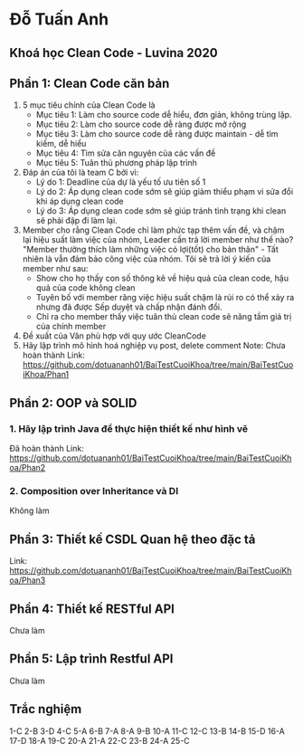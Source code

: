 # Đỗ Tuấn Anh
## Khoá học Clean Code - Luvina 2020


## Phần 1: Clean Code căn bản
1. 5 mục tiêu chính của Clean Code là
   - Mục tiêu 1: Làm cho source code dễ hiểu, đơn giản, không trùng lặp.
   - Mục tiêu 2: Làm cho source code dễ ràng được mở rộng
   - Mục tiêu 3: Làm cho source code dễ ràng được maintain - dễ tìm kiếm, dễ hiểu
   - Mục tiêu 4: Tìm sửa căn nguyên của các vấn đề
   - Mục tiêu 5: Tuân thủ phương pháp lập trình
2. Đáp án của tôi là team C bởi vì:
   - Lý do 1: Deadline của dự là yếu tố ưu tiên số 1
   - Lý do 2: Áp dụng clean code sớm sẽ giúp giảm thiểu phạm vi sửa đổi khi áp dụng clean code
   - Lý do 3: Áp dụng clean code sớm sẽ giúp tránh tình trạng khi clean sẽ phải đập đi làm lại.
3. Member cho rằng Clean Code chỉ làm phức tạp thêm vấn đề, và chậm lại hiệu suất làm việc của nhóm, Leader cần trả lời member như thế nào?
   "Member thường thích làm những việc có lợi(tốt) cho bản thân"   - Tất nhiên là vẫn đảm bảo công việc của nhóm.
   Tôi sẽ trả lời ý kiến của member như sau:
   - Show cho họ thấy con số thông kê về hiệu quả của clean code, hậu quả của code không clean
   - Tuyên bố với member răng việc hiệu suất chậm là rủi ro có thể xảy ra nhưng đã được Sếp duyệt và chấp nhận đánh đổi.
   - Chỉ ra cho member thấy việc tuân thủ clean code sẽ nâng tầm giá trị của chính member
4. Đề xuất của Vân phù hợp với quy ước CleanCode
5. Hãy lập trình mô hình hoá nghiệp vụ post, delete comment
Note: Chưa hoàn thành
Link: https://github.com/dotuananh01/BaiTestCuoiKhoa/tree/main/BaiTestCuoiKhoa/Phan1

## Phần 2: OOP và SOLID
### 1. Hãy lập trình Java để thực hiện thiết kế như hình vẽ
Đã hoàn thành
Link: https://github.com/dotuananh01/BaiTestCuoiKhoa/tree/main/BaiTestCuoiKhoa/Phan2

### 2. Composition over Inheritance và DI
Không làm

## Phần 3: Thiết kế CSDL Quan hệ theo đặc tả
Link: https://github.com/dotuananh01/BaiTestCuoiKhoa/tree/main/BaiTestCuoiKhoa/Phan3

## Phần 4: Thiết kế RESTful API
Chưa làm

## Phần 5: Lập trình Restful API
Chưa làm

## Trắc nghiệm
1-C
2-B
3-D 
4-C
5-A
6-B
7-A
8-A
9-B
10-A
11-C
12-C
13-B
14-B
15-D
16-A
17-D
18-A
19-C
20-A
21-A
22-C
23-B
24-A
25-C
